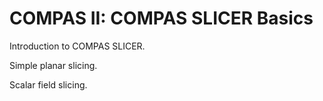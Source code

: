 # COMPAS II: COMPAS SLICER Basics

Introduction to COMPAS SLICER.

Simple planar slicing.

Scalar field slicing.
